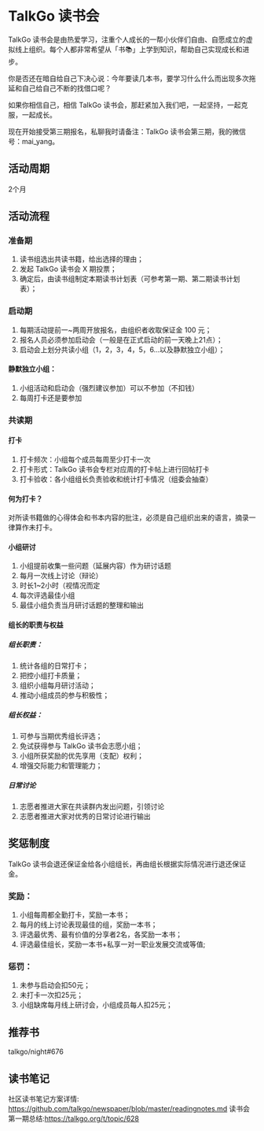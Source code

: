 # TalkGo 读书会
TalkGo 读书会是由热爱学习，注重个人成长的一帮小伙伴们自由、自愿成立的虚拟线上组织。每个人都非常希望从「书📚」上学到知识，帮助自己实现成长和进步。

你是否还在暗自给自己下决心说：今年要读几本书，要学习什么什么而出现多次拖延和自己给自己不断的找借口呢？

如果你相信自己，相信 TalkGo 读书会，那赶紧加入我们吧，一起坚持，一起克服，一起成长。

现在开始接受第三期报名，私聊我时请备注：TalkGo 读书会第三期，我的微信号：mai_yang。

## 活动周期
2个月

## 活动流程

### 准备期
1. 读书组选出共读书籍，给出选择的理由；
2. 发起 TalkGo 读书会 X 期投票；
3. 确定后，由读书组制定本期读书计划表（可参考第一期、第二期读书计划表）；

### 启动期
1. 每期活动提前一~两周开放报名，由组织者收取保证金 100 元；
2. 报名人员必须参加启动会（一般是在正式启动的前一天晚上21点）；
3. 启动会上划分共读小组（1，2，3，4，5，6...以及静默独立小组）；

#### 静默独立小组：
1. 小组活动和启动会（强烈建议参加）可以不参加（不扣钱）
2. 每周打卡还是要参加

### 共读期

#### 打卡
1. 打卡频次：小组每个成员每周至少打卡一次
2. 打卡形式：TalkGo 读书会专栏对应周的打卡帖上进行回帖打卡
3. 打卡验收：各小组组长负责验收和统计打卡情况（组委会抽查）

#### 何为打卡？
对所读书籍做的心得体会和书本内容的批注，必须是自己组织出来的语言，摘录一律算作未打卡。

#### 小组研讨
1. 小组提前收集一些问题（延展内容）作为研讨话题
2. 每月一次线上讨论（辩论）
3. 时长1~2小时（视情况而定
4. 每次评选最佳小组
5. 最佳小组负责当月研讨话题的整理和输出

#### 组长的职责与权益

##### 组长职责：
1. 统计各组的日常打卡；
2. 把控小组打卡质量；
3. 组织小组每月研讨活动；
4. 推动小组成员的参与积极性；

##### 组长权益：
1. 可参与当期优秀组长评选；
2. 免试获得参与 TalkGo 读书会志愿小组；
3. 小组所获奖励的优先享用（支配）权利；
4. 增强交际能力和管理能力；

##### 日常讨论
1. 志愿者推进大家在共读群内发出问题，引领讨论
2. 志愿者推进大家对优秀的日常讨论进行输出

## 奖惩制度
TalkGo 读书会退还保证金给各小组组长，再由组长根据实际情况进行退还保证金。

### 奖励：
1. 小组每周都全勤打卡，奖励一本书；
2. 每月的线上讨论表现最佳的组，奖励一本书；
3. 评选最优秀、最有价值的分享者2名，各奖励一本书；
4. 评选最佳组长，奖励一本书+私享一对一职业发展交流或等值;

### 惩罚：
1. 未参与启动会扣50元；
2. 未打卡一次扣25元；
3. 小组缺席每月线上研讨会，小组成员每人扣25元；

## 推荐书
talkgo/night#676

## 读书笔记
社区读书笔记方案详情: https://github.com/talkgo/newspaper/blob/master/readingnotes.md
读书会第一期总结:https://talkgo.org/t/topic/628
